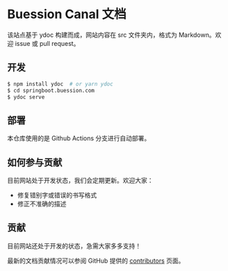 # Buession Canal 文档

该站点基于 ydoc 构建而成，网站内容在 src 文件夹内，格式为 Markdown。欢迎 issue 或 pull request。

## 开发

```bash
$ npm install ydoc  # or yarn ydoc
$ cd springboot.buession.com
$ ydoc serve
```

## 部署

本仓库使用的是 Github Actions 分支进行自动部署。

## 如何参与贡献

目前网站处于开发状态，我们会定期更新。欢迎大家：

- 修复错别字或错误的书写格式
- 修正不准确的描述

## 贡献

目前网站还处于开发的状态，急需大家多多支持！

最新的文档贡献情况可以参阅 GitHub 提供的 [contributors](https://github.com/buession/canal.buession.com/graphs/contributors) 页面。
